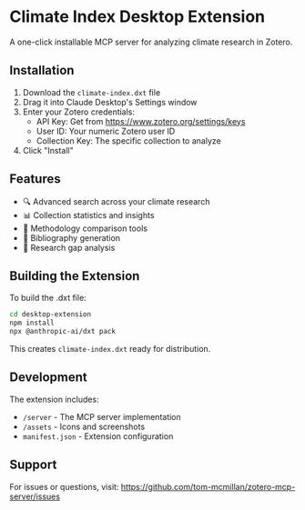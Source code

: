# Climate Index Desktop Extension

A one-click installable MCP server for analyzing climate research in Zotero.

## Installation

1. Download the `climate-index.dxt` file
2. Drag it into Claude Desktop's Settings window
3. Enter your Zotero credentials:
   - API Key: Get from https://www.zotero.org/settings/keys
   - User ID: Your numeric Zotero user ID
   - Collection Key: The specific collection to analyze
4. Click "Install"

## Features

- 🔍 Advanced search across your climate research
- 📊 Collection statistics and insights
- 🔬 Methodology comparison tools
- 📑 Bibliography generation
- 🎯 Research gap analysis

## Building the Extension

To build the .dxt file:

```bash
cd desktop-extension
npm install
npx @anthropic-ai/dxt pack
```

This creates `climate-index.dxt` ready for distribution.

## Development

The extension includes:
- `/server` - The MCP server implementation
- `/assets` - Icons and screenshots
- `manifest.json` - Extension configuration

## Support

For issues or questions, visit: https://github.com/tom-mcmillan/zotero-mcp-server/issues